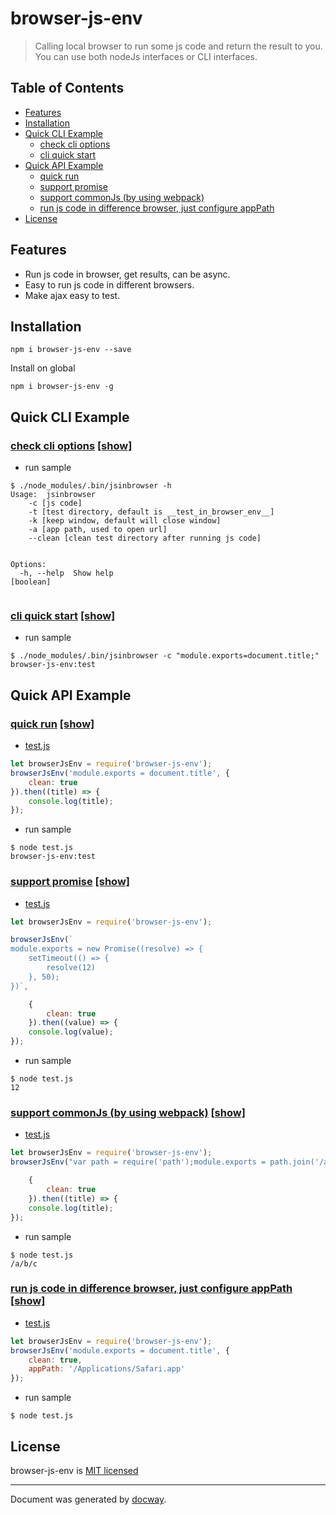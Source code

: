 
# browser-js-env
> Calling local browser to run some js code and return the result to you. You can use both nodeJs interfaces or CLI interfaces.

## Table of Contents

- [Features](#features)
- [Installation](#installation)
- [Quick CLI Example](#quick-cli-example)
  * [check cli options](#check-cli-options)
  * [cli quick start](#cli-quick-start)
- [Quick API Example](#quick-api-example)
  * [quick run](#quick-run)
  * [support promise](#support-promise)
  * [support commonJs (by using webpack)](#support-commonjs-by-using-webpack)
  * [run js code in difference browser, just configure appPath](#run-js-code-in-difference-browser-just-configure-apppath)
- [License](#license)

## Features
- Run js code in browser, get results, can be async.
- Easy to run js code in different browsers.
- Make ajax easy to test.


## Installation

```
npm i browser-js-env --save
```

Install on global
```
npm i browser-js-env -g
```

## Quick CLI Example

### [check cli options](sample/cli/options)  [[show]](doc/images/cliSamples-sample-0.gif)



- run sample

```
$ ./node_modules/.bin/jsinbrowser -h 
Usage:  jsinbrowser
    -c [js code]
    -t [test directory, default is __test_in_browser_env__]
    -k [keep window, default will close window]
    -a [app path, used to open url]
    --clean [clean test directory after running js code]


Options:
  -h, --help  Show help                                                [boolean]


```



### [cli quick start](sample/cli/quickStart)  [[show]](doc/images/cliSamples-sample-1.gif)



- run sample

```
$ ./node_modules/.bin/jsinbrowser -c "module.exports=document.title;" 
browser-js-env:test

```






## Quick API Example

### [quick run](sample/api/quickStart)  [[show]](doc/images/apiSamples-sample-0.gif)

- [test.js](../../../..)

```js
let browserJsEnv = require('browser-js-env');
browserJsEnv('module.exports = document.title', {
    clean: true
}).then((title) => {
    console.log(title);
});

```

- run sample

```
$ node test.js 
browser-js-env:test

```



### [support promise](sample/api/supportPromise)  [[show]](doc/images/apiSamples-sample-1.gif)

- [test.js](../../../..)

```js
let browserJsEnv = require('browser-js-env');

browserJsEnv(`
module.exports = new Promise((resolve) => {
    setTimeout(() => {
        resolve(12)
    }, 50);
})`,

    {
        clean: true
    }).then((value) => {
    console.log(value);
});

```

- run sample

```
$ node test.js 
12

```



### [support commonJs (by using webpack)](sample/api/commonJs)  [[show]](doc/images/apiSamples-sample-2.gif)

- [test.js](../../../..)

```js
let browserJsEnv = require('browser-js-env');
browserJsEnv("var path = require('path');module.exports = path.join('/a', 'b/c');",

    {
        clean: true
    }).then((title) => {
    console.log(title);
});

```

- run sample

```
$ node test.js 
/a/b/c

```



### [run js code in difference browser, just configure appPath](sample/api/appPath)  [[show]](doc/images/apiSamples-sample-3.gif)

- [test.js](../../../..)

```js
let browserJsEnv = require('browser-js-env');
browserJsEnv('module.exports = document.title', {
    clean: true,
    appPath: '/Applications/Safari.app'
});

```

- run sample

```
$ node test.js 

```






## License

browser-js-env is [MIT licensed](./LICENSE)

___
Document was generated by [docway](https://github.com/LoveKino/docway).
